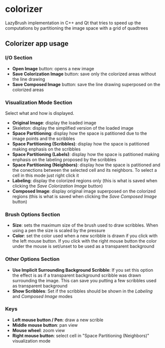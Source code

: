 # colorizer

LazyBrush implementation in C++ and Qt that tries to speed up the computations by partitioning the image space with a grid of quadtrees

## Colorizer app usage

### I/O Section
* **Open Image** button: opens a new image
* **Save Colorization Image** button: save only the colorized areas without the line drawing
* **Save Composed Image** button: save the line drawing superposed on the colorized areas

### Visualization Mode Section
Select what and how is displayed.
* **Original Image**: display the loaded image
* Skeleton: display the simplified version of the loaded image
* **Space Partitioning**: display how the space is patitioned due to the image points and the scribbles
* **Space Partitioning (Scribbles)**: display how the space is patitioned making enphasis on the scribbles
* **Space Partitioning (Labels)**: display how the space is patitioned making enphasis on the labeling proposed by the scribbles
* **Space Partitioning (Neighbors)**: display how the space is patitioned and the conections between the selected cell and its neighbors. To select a cell in this mode just right click it
* **Labeling**: display the colorized regions only (this is what is saved when clicking the *Save Colorization Image* button)
* **Composed Image**: display original image superposed on the colorized regions (this is what is saved when clicking the *Save Composed Image* button)

### Brush Options Section
* **Size**: sets the maximum size of the brush used to draw scribbles. When using a pen the size is scaled by the pressure
* **Color**: set the color used when a new scribble is drawn if you click with the left mouse button. If you click with the right mouse button the color under the mouse is set/unset to be used as a transparent background

### Other Options Section
* **Use Implicit Surrounding Background Scribble**: If you set this option the effect is as if a transparent background scribble was drawn surrounding the image. This can save you putting a few scribbles used as transparent background
* **Show Scribbles**: Set if the scribbles should be shown in the *Labeling* and *Composed Image* modes

### Keys

* **Left mouse button / Pen**: draw a new scrible
* **Middle mouse button**: pan view
* **Mouse wheel**: zoom view
* **Right mouse button**: select cell in "Space Partitioning (Neighbors)" visualization mode
